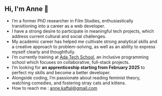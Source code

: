 ## Hi, I'm Anne 🌱

<ul>
  <li>I’m a former PhD researcher in Film Studies, enthusiastically transitioning into a career as a web developer.</li>
  <li>I have a strong desire to participate in meaningful tech projects, which address current cultural and social challenges.</li>
  <li>My academic career has helped me cultivate strong analytical skills and a creative approach to problem-solving, as well as an ability to express myself clearly and thoughtfully.</li>
  <li>I’m currently training at <a href="https://adatechschool.fr/">Ada Tech School</a>, an inclusive programming school which focuses on collaborative, full-stack projects.</li>
  <li>I’m looking for <strong>an apprenticeship starting from February 2025</strong> to perfect my skills and become a better developer.</li>
  <li>Alongside coding, I’m passionate about reading feminist theory, watching comedies, and fostering stray cats and kittens.</li>
  <li>How to reach me : <a href="mailto:anne.kaftal@gmail.com">anne.kaftal@gmail.com</a></li>
</ul>
